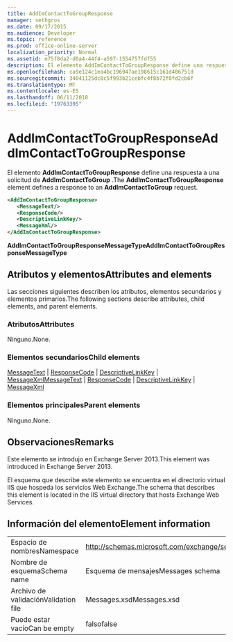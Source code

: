 ```yaml
---
title: AddImContactToGroupResponse
manager: sethgros
ms.date: 09/17/2015
ms.audience: Developer
ms.topic: reference
ms.prod: office-online-server
localization_priority: Normal
ms.assetid: e75f8da2-d0a4-44f4-a597-1554757fdf55
description: El elemento AddImContactToGroupResponse define una respuesta a una solicitud de AddImContactToGroup.
ms.openlocfilehash: ca9e124c1ea4bc196947ae198615c161d406751d
ms.sourcegitcommit: 34041125dc8c5f993b21cebfc4f8b72f0fd2cb6f
ms.translationtype: MT
ms.contentlocale: es-ES
ms.lasthandoff: 06/11/2018
ms.locfileid: "19763395"
---
```

# <a name="addimcontacttogroupresponse"></a><span data-ttu-id="551fd-103">AddImContactToGroupResponse</span><span class="sxs-lookup"><span data-stu-id="551fd-103">AddImContactToGroupResponse</span></span>

<span data-ttu-id="551fd-104">El elemento **AddImContactToGroupResponse** define una respuesta a una solicitud de **AddImContactToGroup** .</span><span class="sxs-lookup"><span data-stu-id="551fd-104">The **AddImContactToGroupResponse** element defines a response to an **AddImContactToGroup** request.</span></span> 
  
```XML
<AddImContactToGroupResponse>
   <MessageText/>
   <ResponseCode/>
   <DescriptiveLinkKey/>
   <MessageXml/>
</AddImContactToGroupResponse>
```

 <span data-ttu-id="551fd-105">**AddImContactToGroupResponseMessageType**</span><span class="sxs-lookup"><span data-stu-id="551fd-105">**AddImContactToGroupResponseMessageType**</span></span>
## <a name="attributes-and-elements"></a><span data-ttu-id="551fd-106">Atributos y elementos</span><span class="sxs-lookup"><span data-stu-id="551fd-106">Attributes and elements</span></span>

<span data-ttu-id="551fd-107">Las secciones siguientes describen los atributos, elementos secundarios y elementos primarios.</span><span class="sxs-lookup"><span data-stu-id="551fd-107">The following sections describe attributes, child elements, and parent elements.</span></span>
  
### <a name="attributes"></a><span data-ttu-id="551fd-108">Atributos</span><span class="sxs-lookup"><span data-stu-id="551fd-108">Attributes</span></span>

<span data-ttu-id="551fd-109">Ninguno.</span><span class="sxs-lookup"><span data-stu-id="551fd-109">None.</span></span>
  
### <a name="child-elements"></a><span data-ttu-id="551fd-110">Elementos secundarios</span><span class="sxs-lookup"><span data-stu-id="551fd-110">Child elements</span></span>

<span data-ttu-id="551fd-111">[MessageText](messagetext.md) | [ResponseCode](responsecode.md) | [DescriptiveLinkKey](descriptivelinkkey.md) | [MessageXml](messagexml.md)</span><span class="sxs-lookup"><span data-stu-id="551fd-111">[MessageText](messagetext.md) | [ResponseCode](responsecode.md) | [DescriptiveLinkKey](descriptivelinkkey.md) | [MessageXml](messagexml.md)</span></span>
  
### <a name="parent-elements"></a><span data-ttu-id="551fd-112">Elementos principales</span><span class="sxs-lookup"><span data-stu-id="551fd-112">Parent elements</span></span>

<span data-ttu-id="551fd-113">Ninguno.</span><span class="sxs-lookup"><span data-stu-id="551fd-113">None.</span></span>
  
## <a name="remarks"></a><span data-ttu-id="551fd-114">Observaciones</span><span class="sxs-lookup"><span data-stu-id="551fd-114">Remarks</span></span>

<span data-ttu-id="551fd-115">Este elemento se introdujo en Exchange Server 2013.</span><span class="sxs-lookup"><span data-stu-id="551fd-115">This element was introduced in Exchange Server 2013.</span></span>
  
<span data-ttu-id="551fd-116">El esquema que describe este elemento se encuentra en el directorio virtual IIS que hospeda los servicios Web Exchange.</span><span class="sxs-lookup"><span data-stu-id="551fd-116">The schema that describes this element is located in the IIS virtual directory that hosts Exchange Web Services.</span></span>
  
## <a name="element-information"></a><span data-ttu-id="551fd-117">Información del elemento</span><span class="sxs-lookup"><span data-stu-id="551fd-117">Element information</span></span>

|||
|:-----|:-----|
|<span data-ttu-id="551fd-118">Espacio de nombres</span><span class="sxs-lookup"><span data-stu-id="551fd-118">Namespace</span></span>  <br/> |http://schemas.microsoft.com/exchange/services/2006/messages  <br/> |
|<span data-ttu-id="551fd-119">Nombre de esquema</span><span class="sxs-lookup"><span data-stu-id="551fd-119">Schema name</span></span>  <br/> |<span data-ttu-id="551fd-120">Esquema de mensajes</span><span class="sxs-lookup"><span data-stu-id="551fd-120">Messages schema</span></span>  <br/> |
|<span data-ttu-id="551fd-121">Archivo de validación</span><span class="sxs-lookup"><span data-stu-id="551fd-121">Validation file</span></span>  <br/> |<span data-ttu-id="551fd-122">Messages.xsd</span><span class="sxs-lookup"><span data-stu-id="551fd-122">Messages.xsd</span></span>  <br/> |
|<span data-ttu-id="551fd-123">Puede estar vacío</span><span class="sxs-lookup"><span data-stu-id="551fd-123">Can be empty</span></span>  <br/> |<span data-ttu-id="551fd-124">falso</span><span class="sxs-lookup"><span data-stu-id="551fd-124">false</span></span>  <br/> |
   

